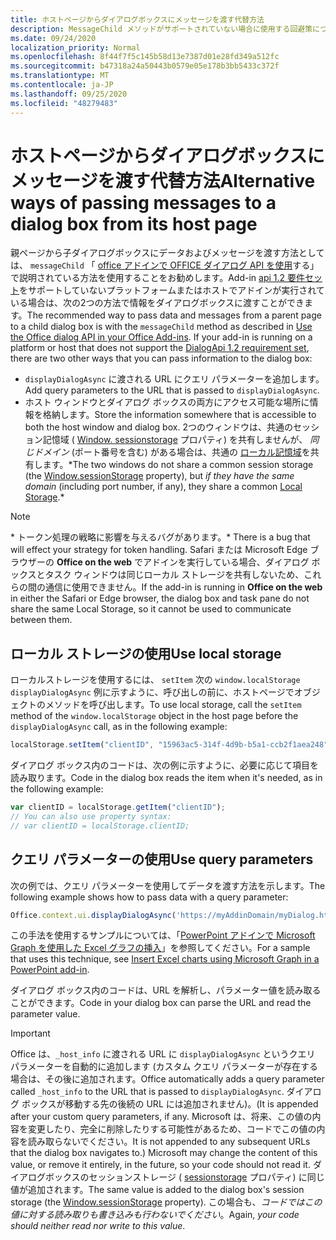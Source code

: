 ```yaml
---
title: ホストページからダイアログボックスにメッセージを渡す代替方法
description: MessageChild メソッドがサポートされていない場合に使用する回避策について説明します。
ms.date: 09/24/2020
localization_priority: Normal
ms.openlocfilehash: 8f44f7f5c145b58d13e7387d01e28fd349a512fc
ms.sourcegitcommit: b47318a24a50443b0579e05e178b3bb5433c372f
ms.translationtype: MT
ms.contentlocale: ja-JP
ms.lasthandoff: 09/25/2020
ms.locfileid: "48279483"
---
```

# <a name="alternative-ways-of-passing-messages-to-a-dialog-box-from-its-host-page"></a><span data-ttu-id="12496-103">ホストページからダイアログボックスにメッセージを渡す代替方法</span><span class="sxs-lookup"><span data-stu-id="12496-103">Alternative ways of passing messages to a dialog box from its host page</span></span>

<span data-ttu-id="12496-104">親ページから子ダイアログボックスにデータおよびメッセージを渡す方法としては、 `messageChild` 「 [office アドインで OFFICE ダイアログ API を使用](dialog-api-in-office-add-ins.md#pass-information-to-the-dialog-box)する」で説明されている方法を使用することをお勧めします。Add-in [api 1.2 要件セット](../reference/requirement-sets/dialog-api-requirement-sets.md)をサポートしていないプラットフォームまたはホストでアドインが実行されている場合は、次の2つの方法で情報をダイアログボックスに渡すことができます。</span><span class="sxs-lookup"><span data-stu-id="12496-104">The recommended way to pass data and messages from a parent page to a child dialog box is with the `messageChild` method as described in [Use the Office dialog API in your Office Add-ins](dialog-api-in-office-add-ins.md#pass-information-to-the-dialog-box). If your add-in is running on a platform or host that does not support the [DialogApi 1.2 requirement set](../reference/requirement-sets/dialog-api-requirement-sets.md), there are two other ways that you can pass information to the dialog box:</span></span>

- <span data-ttu-id="12496-105">`displayDialogAsync` に渡される URL にクエリ パラメーターを追加します。</span><span class="sxs-lookup"><span data-stu-id="12496-105">Add query parameters to the URL that is passed to `displayDialogAsync`.</span></span>
- <span data-ttu-id="12496-106">ホスト ウィンドウとダイアログ ボックスの両方にアクセス可能な場所に情報を格納します。</span><span class="sxs-lookup"><span data-stu-id="12496-106">Store the information somewhere that is accessible to both the host window and dialog box.</span></span> <span data-ttu-id="12496-107">2つのウィンドウは、共通のセッション記憶域 ( [Window. sessionstorage](https://developer.mozilla.org/docs/Web/API/Window/sessionStorage) プロパティ) を共有しませんが、 *同じドメイン* (ポート番号を含む) がある場合は、共通の [ローカル記憶域](https://www.w3schools.com/html/html5_webstorage.asp)を共有します。\*</span><span class="sxs-lookup"><span data-stu-id="12496-107">The two windows do not share a common session storage (the [Window.sessionStorage](https://developer.mozilla.org/docs/Web/API/Window/sessionStorage) property), but *if they have the same domain* (including port number, if any), they share a common [Local Storage](https://www.w3schools.com/html/html5_webstorage.asp).\*</span></span>


> [!NOTE]
> <span data-ttu-id="12496-108">\* トークン処理の戦略に影響を与えるバグがあります。</span><span class="sxs-lookup"><span data-stu-id="12496-108">\* There is a bug that will effect your strategy for token handling.</span></span> <span data-ttu-id="12496-109">Safari または Microsoft Edge ブラウザーの **Office on the web** でアドインを実行している場合、ダイアログ ボックスとタスク ウィンドウは同じローカル ストレージを共有しないため、これらの間の通信に使用できません。</span><span class="sxs-lookup"><span data-stu-id="12496-109">If the add-in is running in **Office on the web** in either the Safari or Edge browser, the dialog box and task pane do not share the same Local Storage, so it cannot be used to communicate between them.</span></span>

## <a name="use-local-storage"></a><span data-ttu-id="12496-110">ローカル ストレージの使用</span><span class="sxs-lookup"><span data-stu-id="12496-110">Use local storage</span></span>

<span data-ttu-id="12496-111">ローカルストレージを使用するには、 `setItem` 次の `window.localStorage` `displayDialogAsync` 例に示すように、呼び出しの前に、ホストページでオブジェクトのメソッドを呼び出します。</span><span class="sxs-lookup"><span data-stu-id="12496-111">To use local storage, call the `setItem` method of the `window.localStorage` object in the host page before the `displayDialogAsync` call, as in the following example:</span></span>

```js
localStorage.setItem("clientID", "15963ac5-314f-4d9b-b5a1-ccb2f1aea248");
```

<span data-ttu-id="12496-112">ダイアログ ボックス内のコードは、次の例に示すように、必要に応じて項目を読み取ります。</span><span class="sxs-lookup"><span data-stu-id="12496-112">Code in the dialog box reads the item when it's needed, as in the following example:</span></span>

```js
var clientID = localStorage.getItem("clientID");
// You can also use property syntax:
// var clientID = localStorage.clientID;
```

## <a name="use-query-parameters"></a><span data-ttu-id="12496-113">クエリ パラメーターの使用</span><span class="sxs-lookup"><span data-stu-id="12496-113">Use query parameters</span></span>

<span data-ttu-id="12496-114">次の例では、クエリ パラメーターを使用してデータを渡す方法を示します。</span><span class="sxs-lookup"><span data-stu-id="12496-114">The following example shows how to pass data with a query parameter:</span></span>

```js
Office.context.ui.displayDialogAsync('https://myAddinDomain/myDialog.html?clientID=15963ac5-314f-4d9b-b5a1-ccb2f1aea248');
```

<span data-ttu-id="12496-115">この手法を使用するサンプルについては、「[PowerPoint アドインで Microsoft Graph を使用した Excel グラフの挿入](https://github.com/OfficeDev/PowerPoint-Add-in-Microsoft-Graph-ASPNET-InsertChart)」を参照してください。</span><span class="sxs-lookup"><span data-stu-id="12496-115">For a sample that uses this technique, see [Insert Excel charts using Microsoft Graph in a PowerPoint add-in](https://github.com/OfficeDev/PowerPoint-Add-in-Microsoft-Graph-ASPNET-InsertChart).</span></span>

<span data-ttu-id="12496-116">ダイアログ ボックス内のコードは、URL を解析し、パラメーター値を読み取ることができます。</span><span class="sxs-lookup"><span data-stu-id="12496-116">Code in your dialog box can parse the URL and read the parameter value.</span></span>

> [!IMPORTANT]
> <span data-ttu-id="12496-117">Office は、`_host_info` に渡される URL に `displayDialogAsync` というクエリ パラメーターを自動的に追加します (カスタム クエリ パラメーターが存在する場合は、その後に追加されます。</span><span class="sxs-lookup"><span data-stu-id="12496-117">Office automatically adds a query parameter called `_host_info` to the URL that is passed to `displayDialogAsync`.</span></span> <span data-ttu-id="12496-118">ダイアログ ボックスが移動する先の後続の URL には追加されません)。</span><span class="sxs-lookup"><span data-stu-id="12496-118">(It is appended after your custom query parameters, if any.</span></span> <span data-ttu-id="12496-119">Microsoft は、将来、この値の内容を変更したり、完全に削除したりする可能性があるため、コードでこの値の内容を読み取らないでください。</span><span class="sxs-lookup"><span data-stu-id="12496-119">It is not appended to any subsequent URLs that the dialog box navigates to.) Microsoft may change the content of this value, or remove it entirely, in the future, so your code should not read it.</span></span> <span data-ttu-id="12496-120">ダイアログボックスのセッションストレージ ( [sessionstorage](https://developer.mozilla.org/docs/Web/API/Window/sessionStorage) プロパティ) に同じ値が追加されます。</span><span class="sxs-lookup"><span data-stu-id="12496-120">The same value is added to the dialog box's session storage (the [Window.sessionStorage](https://developer.mozilla.org/docs/Web/API/Window/sessionStorage) property).</span></span> <span data-ttu-id="12496-121">この場合も、*コードではこの値に対する読み取りも書き込みも行わないでください*。</span><span class="sxs-lookup"><span data-stu-id="12496-121">Again, *your code should neither read nor write to this value*.</span></span>

